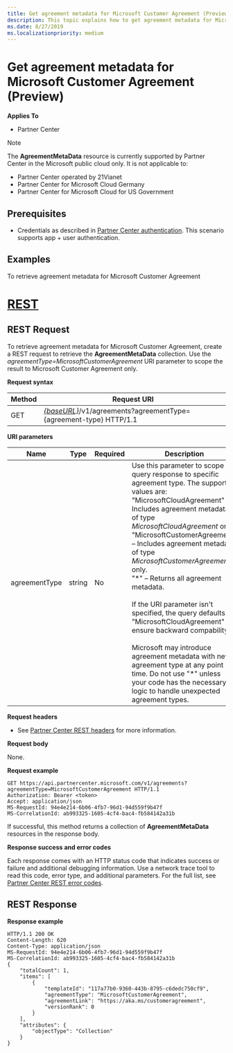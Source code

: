 ```yaml
---
title: Get agreement metadata for Microsoft Customer Agreement (Preview)
description: This topic explains how to get agreement metadata for Microsoft Customer Agreement.
ms.date: 8/27/2019
ms.localizationpriority: medium
---
```


# Get agreement metadata for Microsoft Customer Agreement (Preview)

**Applies To**

- Partner Center

> [!NOTE]
> The **AgreementMetaData** resource is currently supported by Partner Center in the Microsoft public cloud only. It is not applicable to:
> - Partner Center operated by 21Vianet
> - Partner Center for Microsoft Cloud Germany
> - Partner Center for Microsoft Cloud for US Government

## Prerequisites

- Credentials as described in [Partner Center authentication](./partner-center-authentication.md). This scenario supports app + user authentication.

## Examples

To retrieve agreement metadata for Microsoft Customer Agreement

# [REST](#tab/rest)

## <span id="Request"/><span id="request"/><span id="REQUEST"/>REST Request

To retrieve agreement metadata for Microsoft Customer Agreement, create a REST request to retrieve the **AgreementMetaData** collection. Use the *agreementType=MicrosoftCustomerAgreement* URI parameter to scope the result to Microsoft Customer Agreement only.

**Request syntax**

| Method | Request URI                                                         |
|--------|---------------------------------------------------------------------|
| GET    | [*\{baseURL\}*](partner-center-rest-urls.md)/v1/agreements?agreementType={agreement-type} HTTP/1.1 |

**URI parameters**

| Name                   | Type     | Required | Description                                                             |
|------------------------|----------|----------|-------------------------------------------------------------------------|
| agreementType | string | No | Use this parameter to scope the query response to specific agreement type. The supported values are:<br/> "MicrosoftCloudAgreement" – Includes agreement metadata of type *MicrosoftCloudAgreement* only.<br/> "MicrosoftCustomerAgreement" – Includes agreement metadata of type *MicrosoftCustomerAgreement* only.<br/> "\*" – Returns all agreement metadata.<br/><br/>If the URI parameter isn't specified, the query defaults to "MicrosoftCloudAgreement" to ensure backward compability.<br/><br/>Microsoft may introduce agreement metadata with new agreement type at any point in time. Do not use "\*" unless your code has the necessary logic to handle unexpected agreement types. |

**Request headers**

- See [Partner Center REST headers](headers.md) for more information.

**Request body**

None.

**Request example**

```http
GET https://api.partnercenter.microsoft.com/v1/agreements?agreementType=MicrosoftCustomerAgreement HTTP/1.1
Authorization: Bearer <token>
Accept: application/json
MS-RequestId: 94e4e214-6b06-4fb7-96d1-94d559f9b47f
MS-CorrelationId: ab993325-1605-4cf4-bac4-fb584142a31b
```

If successful, this method returns a collection of **AgreementMetaData** resources in the response body.

**Response success and error codes**

Each response comes with an HTTP status code that indicates success or failure and additional debugging information. Use a network trace tool to read this code, error type, and additional parameters. For the full list, see [Partner Center REST error codes](error-codes.md).

## <span id="Response"/><span id="response"/><span id="RESPONSE"/>REST Response

**Response example**

```http
HTTP/1.1 200 OK
Content-Length: 620
Content-Type: application/json
MS-RequestId: 94e4e214-6b06-4fb7-96d1-94d559f9b47f
MS-CorrelationId: ab993325-1605-4cf4-bac4-fb584142a31b
{
    "totalCount": 1,
    "items": [
        {
            "templateId": "117a77b0-9360-443b-8795-c6dedc750cf9",
            "agreementType": "MicrosoftCustomerAgreement",
            "agreementLink": "https://aka.ms/customeragreement",
            "versionRank": 0
        }
    ],
    "attributes": {
        "objectType": "Collection"
    }
}
```
